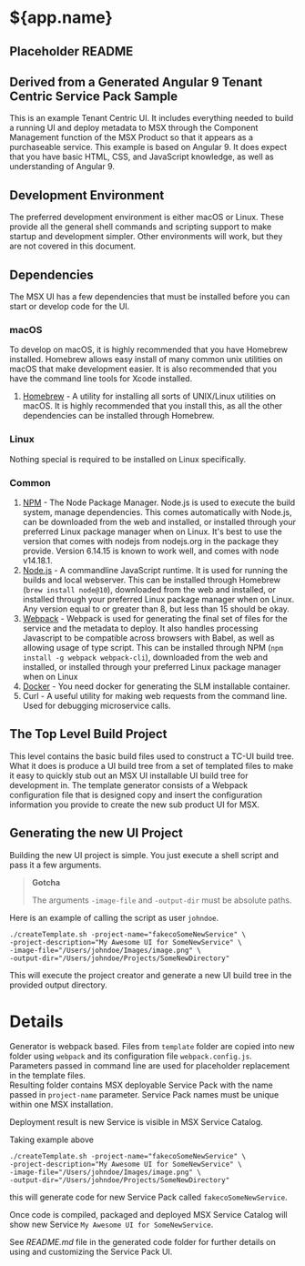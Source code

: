 # ${app.name}

## Placeholder README

## Derived from a Generated Angular 9 Tenant Centric Service Pack Sample
This is an example Tenant Centric UI.  It includes everything needed to build a running UI and deploy metadata to MSX through the Component Management function of the MSX Product so that it appears as a purchaseable service.  This example is based on Angular 9.  It does expect that you have basic HTML, CSS, and JavaScript knowledge, as well as understanding of Angular 9.

## Development Environment

The preferred development environment is either macOS or Linux.  These provide all the general shell commands and scripting support to make startup and development simpler.  Other environments will work, but they are not covered in this document.

## Dependencies

The MSX UI has a few dependencies that must be installed before you can start or develop code for the UI.


### macOS

To develop on macOS, it is highly recommended that you have Homebrew installed.
Homebrew allows easy install of many common unix utilities on macOS that make
development easier.  It is also recommended that you have the command line tools
for Xcode installed.

1. [Homebrew](https://brew.sh/) - A utility for installing all sorts of
   UNIX/Linux utilities on macOS. It is highly recommended that you install
   this, as all the other dependencies can be installed through Homebrew.


### Linux

Nothing special is required to be installed on Linux specifically.


### Common

1. [NPM](https://www.npmjs.com/) - The Node Package Manager.  Node.js is used to execute the build system, manage dependencies.  This comes automatically with Node.js, can be downloaded from the web and installed, or installed through your preferred Linux package manager when on Linux.  It's best to use the version that comes with nodejs from nodejs.org in the package they provide.  Version 6.14.15 is known to work well, and comes with node v14.18.1.
2. [Node.js](https://nodejs.org/en/) - A commandline JavaScript runtime.  It is used for running the builds and local webserver.  This can be installed through Homebrew (`brew install node@10`), downloaded from the web and installed, or installed through your preferred Linux package manager when on Linux.  Any version equal to or greater than 8, but less than 15 should be okay.  
3. [Webpack](https://webpack.js.org/) - Webpack is used for generating the final set of files for the service and the metadata to deploy.  It also handles processing Javascript to be compatible across browsers with Babel, as well as allowing usage of type script.  This can be installed through NPM (`npm install -g webpack webpack-cli`), downloaded from the web and installed, or installed through your preferred Linux package manager when on Linux
4. [Docker](https://www.docker.com/) - You need docker for generating the SLM installable container.
5.  Curl - A useful utility for making web requests from the command line.  Used for debugging microservice calls.

## The Top Level Build Project
This level contains the basic build files used to construct a TC-UI build tree.  What it does is produce a UI build tree from a set of templated files to make it easy to quickly stub out an MSX UI installable UI build tree for development in.  The template generator consists of a Webpack configuration file that is designed copy and insert the configuration information you provide to create the new sub product UI for MSX.  

## Generating the new UI Project
Building the new UI project is simple. You just execute a shell script and pass it a few arguments.

> **Gotcha**
>
> The arguments `-image-file` and `-output-dir` must be absolute paths.

Here is an example of calling the script as user `johndoe`.

```shell
./createTemplate.sh -project-name="fakecoSomeNewService" \
-project-description="My Awesome UI for SomeNewService" \
-image-file="/Users/johndoe/Images/image.png" \
-output-dir="/Users/johndoe/Projects/SomeNewDirectory"
```



This will execute the project creator and generate a new UI build tree in the provided output directory.


# Details

Generator is webpack based. Files from `template` folder are copied into new folder using
`webpack` and its configuration file `webpack.config.js`.
Parameters passed in command line are used for placeholder replacement in the template files.  
Resulting folder contains MSX deployable Service Pack with the name passed in `project-name` parameter. Service Pack names must be unique within one MSX installation.

Deployment result is new Service is visible in MSX Service Catalog.

Taking example above 
```shell
./createTemplate.sh -project-name="fakecoSomeNewService" \
-project-description="My Awesome UI for SomeNewService" \
-image-file="/Users/johndoe/Images/image.png" \
-output-dir="/Users/johndoe/Projects/SomeNewDirectory"
```
this will generate code for new Service Pack called `fakecoSomeNewService`.

Once code is compiled, packaged and deployed MSX Service Catalog will show new Service 
`My Awesome UI for SomeNewService`.

See *README.md* file in the generated code folder for further details on using and customizing the Service Pack UI.
